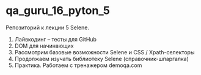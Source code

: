# qa_guru_16_pyton_5
Репозиторий к лекции 5 Selene.

1. Лайвкодинг – тесты для GitHub
2. DOM для начинающих
3. Рассмотрим базовые возможности Selene и CSS / Xpath-селекторы
4. Продолжаем изучать библиотеку Selene (справочник-шпаргалка)
5. Практика. Работаем с тренажером demoqa.com
